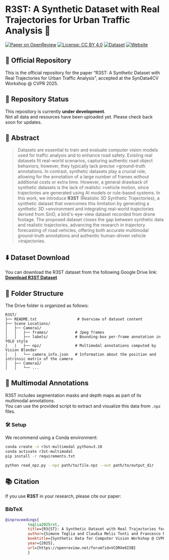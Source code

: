 # R3ST: A Synthetic Dataset with Real Trajectories for Urban Traffic Analysis 🚗

[![Paper on OpenReview](https://img.shields.io/badge/Paper-OpenReview-orange)](https://openreview.net/forum?id=VCORXe6I5B)
[![License: CC BY 4.0](https://img.shields.io/badge/License-CC%20BY%204.0-lightgrey.svg)](https://creativecommons.org/licenses/by/4.0/)
[![Dataset](https://img.shields.io/badge/data-Google%20Drive-brightgreen)](https://drive.google.com/drive/folders/1ibP6TcPVmAQ6X5ZrDYwL-Iu5e39mntgX?usp=sharing)
[![Website](https://img.shields.io/badge/Website-R3ST.vision-red)](https://r3st-website.vercel.app/)

## 📌 Official Repository

This is the official repository for the paper “R3ST: A Synthetic Dataset with Real Trajectories for Urban Traffic Analysis”, accepted at the SynData4CV Workshop @ CVPR 2025.

## 🚧 Repository Status

This repository is currently **under development**.  
Not all data and resources have been uploaded yet. Please check back soon for updates.

## 📝 Abstract

> Datasets are essential to train and evaluate computer vision models used for traffic analysis and to enhance road safety. Existing real datasets fit real-world scenarios, capturing authentic road object behaviors, however, they typically lack precise >ground-truth annotations. In contrast, synthetic datasets play a crucial role, allowing for the annotation of a large number of frames without additional costs or extra time. However, a general drawback of synthetic datasets is the lack of realistic >vehicle motion, since trajectories are generated using AI models or rule-based systems. In this work, we introduce **R3ST** (Realistic 3D Synthetic Trajectories), a synthetic dataset that overcomes this limitation by generating a synthetic 3D >environment and integrating real-world trajectories derived from SinD, a bird's-eye-view dataset recorded from drone footage.
> The proposed dataset closes the gap between synthetic data and realistic trajectories, advancing the research in trajectory forecasting of road vehicles, offering both accurate multimodal ground-truth annotations and authentic human-driven vehicle >trajectories.

## ⬇️ Dataset Download

You can download the R3ST dataset from the following Google Drive link:  
**[Download R3ST Dataset](https://drive.google.com/drive/folders/1ibP6TcPVmAQ6X5ZrDYwL-Iu5e39mntgX?usp=sharing)**

## 📁 Folder Structure

The Drive folder is organized as follows:

```text
R3ST/
├── README.txt                  # Overview of dataset content
├── Scene Locations/
│   ├── Camera1/
│   │   ├── frames/            # Jpeg frames
│   │   ├── labels/            # Bounding-box per-frame annotation in YOLO style
|   |   ├── npz/               # Multimodal annotations computed by Vision Blender
│   │   └── camera_info.json   # Information about the position and intrinsic matrix of the camera
│   ├── Camera2/
│   │   └── ...
```

## 🧩 Multimodal Annotations

R3ST includes segmentation masks and depth maps as part of its multimodal annotations.  
You can use the provided script to extract and visualize this data from `.npz` files.

### 🛠️ Setup

We recommend using a Conda environment:

```bash
conda create -n r3st-multimodal python=3.10
conda activate r3st-multimodal
pip install -r requirements.txt

python read_npz.py --npz path/to/file.npz --out path/to/output_dir
```

## 📚 Citation

If you use **R3ST** in your research, please cite our paper:

### BibTeX

```bibtex
@inproceedings{
          teglia2025rst,
          title={R3{ST}: A Synthetic Dataset with Real Trajectories for Urban Traffic Analysis},
          author={Simone Teglia and Claudia Melis Tonti and Francesco Pro and Leonardo Russo and Andrea Alfarano and Matteo Pentassuglia and Irene Amerini},
          booktitle={Synthetic Data for Computer Vision Workshop @ CVPR 2025},
          year={2025},
          url={https://openreview.net/forum?id=VCORXe6I5B}
          }
```
